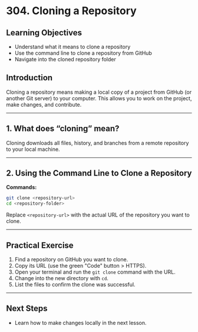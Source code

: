 # 304. Cloning a Repository

## Learning Objectives

- Understand what it means to clone a repository
- Use the command line to clone a repository from GitHub
- Navigate into the cloned repository folder

## Introduction

Cloning a repository means making a local copy of a project from GitHub (or another Git server) to your computer. This allows you to work on the project, make changes, and contribute.

---

## 1. What does “cloning” mean?

Cloning downloads all files, history, and branches from a remote repository to your local machine.

---

## 2. Using the Command Line to Clone a Repository

**Commands:**

```sh
git clone <repository-url>
cd <repository-folder>
```

Replace `<repository-url>` with the actual URL of the repository you want to clone.

---

## Practical Exercise

1. Find a repository on GitHub you want to clone.
2. Copy its URL (use the green "Code" button > HTTPS).
3. Open your terminal and run the `git clone` command with the URL.
4. Change into the new directory with `cd`.
5. List the files to confirm the clone was successful.

---

## Next Steps

- Learn how to make changes locally in the next lesson.

